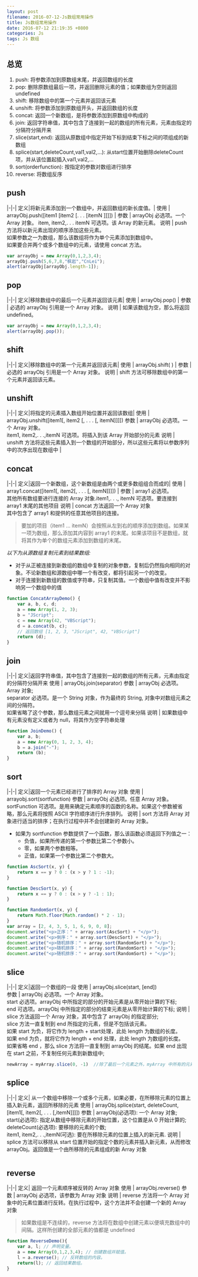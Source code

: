 ```yaml
---
layout: post
filename: 2016-07-12-Js数组常用操作
title: Js数组常用操作
date: 2016-07-12 21:19:35 +0800
categories: Js
tags: Js 数组
---
```


## 总览
1. push: 将参数添加到原数组末尾，并返回数组的长度
2. pop: 删除原数组最后一项，并返回删除元素的值；如果数组为空则返回undefined
3. shift: 移除数组中的第一个元素并返回该元素
4. unshift: 将参数添加到原数组开头，并返回数组的长度
5. concat: 返回一个新数组，是将参数添加到原数组中构成的
6. join: 返回字符串值，其中包含了连接到一起的数组的所有元素，元素由指定的分隔符分隔开来
8. slice(start,end): 返回从原数组中指定开始下标到结束下标之间的项组成的新数组
9. splice(start,deleteCount,val1,val2,...): 从start位置开始删除deleteCount项，并从该位置起插入val1,val2,...
7. sort(orderfunction): 按指定的参数对数组进行排序
10. reverse: 将数组反序

## push

|-|-|
定义|将新元素添加到一个数组中，并返回数组的新长度值。|
使用 | arrayObj.push([item1 [item2 [. . . [itemN ]]]]) |
参数 | arrayObj 必选项。一个 Array 对象。 item, item2,. . . itemN 可选项。该 Array 的新元素。 
说明 | push 方法将以新元素出现的顺序添加这些元素。<br>如果参数之一为数组，那么该数组将作为单个元素添加到数组中。<br>如果要合并两个或多个数组中的元素，请使用 concat 方法。 

```javascript
var arrayObj = new Array(0,1,2,3,4); 
arrayObj.push(5,6,7,8,"枫岩","CnLei"); 
alert(arrayObj[arrayObj.length-1]); 
```

## pop

|-|-|
定义|移除数组中的最后一个元素并返回该元素|
使用 | arrayObj.pop() |
参数 | 必选的 arrayObj 引用是一个 Array 对象。
说明 | 如果该数组为空，那么将返回 undefined。

```javascript
var arrayObj = new Array(0,1,2,3,4); 
alert(arrayObj.pop()); 
```

## shift

|-|-|
定义|移除数组中的第一个元素并返回该元素|
使用 | arrayObj.shift( ) |
参数 | 必选的 arrayObj 引用是一个 Array 对象。
说明 | shift 方法可移除数组中的第一个元素并返回该元素。 

## unshift

|-|-|
定义|将指定的元素插入数组开始位置并返回该数组|
使用 | arrayObj.unshift([item1[, item2 [, . . . [, itemN]]]])
参数 | arrayObj 必选项。一个 Array 对象。<br> item1, item2,. . .,itemN 可选项。将插入到该 Array 开始部分的元素
说明 | unshift 方法将这些元素插入到一个数组的开始部分，所以这些元素将以参数序列中的次序出现在数组中 |

## concat

|-|-|
定义|返回一个新数组，这个新数组是由两个或更多数组组合而成的|
使用 | array1.concat([item1[, item2[, . . . [, itemN]]]]) |
参数 | array1 必选项。<br>其他所有数组要进行连接的 Array 对象.item1,. . ., itemN 可选项。要连接到 array1 末尾的其他项目
说明 | concat 方法返回一个 Array 对象 <br> 其中包含了 array1 和提供的任意其他项目的连接。 

>要加的项目（item1 … itemN）会按照从左到右的顺序添加到数组。如果某一项为数组，那么添加其内容到 array1 的末尾。如果该项目不是数组，就将其作为单个的数组元素添加到数组的末尾。

*以下为从源数组复制元素到结果数组:*

* 对于从正被连接到新数组的数组中复制的对象参数，复制后仍然指向相同的对象。不论新数组和源数组中哪一个有改变，都将引起另一个的改变。 
* 对于连接到新数组的数值或字符串，只复制其值。一个数组中值有改变并不影响另一个数组中的值

```javascript
function ConcatArrayDemo() {
    var a, b, c, d;
    a = new Array(1, 2, 3);
    b = "JScript";
    c = new Array(42, "VBScript");
    d = a.concat(b, c);
    // 返回数组 [1, 2, 3, "JScript", 42, "VBScript"] 
    return (d);
}

```


## join

|-|-|
定义|返回字符串值，其中包含了连接到一起的数组的所有元素，元素由指定的分隔符分隔开来
使用 | arrayObj.join(separator)
参数 | arrayObj 必选项。Array 对象; <br>separator 必选项。是一个 String 对象，作为最终的 String, 对象中对数组元素之间的分隔符。<br>如果省略了这个参数，那么数组元素之间就用一个逗号来分隔
说明 | 如果数组中有元素没有定义或者为 null，将其作为空字符串处理

```javascript
function JoinDemo() {
    var a, b;
    a = new Array(0, 1, 2, 3, 4);
    b = a.join("-");
    return (b);
}
```


## sort

|-|-|
定义|返回一个元素已经进行了排序的 Array 对象
使用 | arrayobj.sort(sortfunction) 
参数 | arrayObj 必选项。任意 Array 对象。 <br>sortFunction 可选项。是用来确定元素顺序的函数的名称。如果这个参数被省略，那么元素将按照 ASCII 字符顺序进行升序排列。
说明 | sort 方法将 Array 对象进行适当的排序；在执行过程中并不会创建新的 Array 对象。 

* 如果为 sortfunction 参数提供了一个函数，那么该函数必须返回下列值之一： 
    * 负值，如果所传递的第一个参数比第二个参数小。 
    * 零，如果两个参数相等。 
    * 正值，如果第一个参数比第二个参数大。 

```javascript
function AscSort(x, y) {
    return x == y ? 0 : (x > y ? 1 : -1);
}

function DescSort(x, y) {
    return x == y ? 0 : (x > y ? -1 : 1);
}

function RandomSort(x, y) {
    return Math.floor(Math.random() * 2 - 1);
}
var array = [2, 4, 3, 5, 1, 6, 9, 0, 8];
document.write("<p>正序：" + array.sort(AscSort) + "</p>");
document.write("<p>倒序：" + array.sort(DescSort) + "</p>");
document.write("<p>随机排序：" + array.sort(RandomSort) + "</p>");
document.write("<p>随机排序：" + array.sort(RandomSort) + "</p>");
document.write("<p>随机排序：" + array.sort(RandomSort) + "</p>");
```


## slice

|-|-|
定义|返回一个数组的一段
使用 | arrayObj.slice(start, [end])  
参数 | arrayObj 必选项。一个 Array 对象。<br> start 必选项。arrayObj 中所指定的部分的开始元素是从零开始计算的下标;<br>end 可选项。arrayObj 中所指定的部分的结束元素是从零开始计算的下标;
说明 | slice 方法返回一个 Array 对象，其中包含了 arrayObj 的指定部分; <br>slice 方法一直复制到 end 所指定的元素，但是不包括该元素。<br>如果 start 为负，将它作为 length + start处理，此处 length 为数组的长度。<br>如果 end 为负，就将它作为 length + end 处理，此处 length 为数组的长度。<br>如果省略 end ，那么 slice 方法将一直复制到 arrayObj 的结尾。如果 end 出现在 start 之前，不复制任何元素到新数组中;

```javascript
newArray = myArray.slice(0, -1)  //除了最后一个元素之外，myArray 中所有的元素都被复制到 newArray 中
```

## splice

|-|-|
定义| 从一个数组中移除一个或多个元素，如果必要，在所移除元素的位置上插入新元素，返回所移除的元素
使用 | arrayObj.splice(start, deleteCount, [item1[, item2[, . . . [,itemN]]]]) 
参数 | arrayObj(必选项): 一个 Array 对象; <br>start(必选项): 指定从数组中移除元素的开始位置，这个位置是从 0 开始计算的;<br>deleteCount(必选项): 要移除的元素的个数;<br>item1, item2,. . .,itemN(可选): 要在所移除元素的位置上插入的新元素.
说明 | splice 方法可以移除从 start 位置开始的指定个数的元素并插入新元素，从而修改 arrayObj。返回值是一个由所移除的元素组成的新 Array 对象

```javascript

```

## reverse

|-|-|
定义| 返回一个元素顺序被反转的 Array 对象
使用 | arrayObj.reverse()
参数 | arrayObj 必选项，该参数为 Array 对象
说明 | reverse 方法将一个 Array 对象中的元素位置进行反转。在执行过程中，这个方法并不会创建一个新的 Array 对象 

>如果数组是不连续的，reverse 方法将在数组中创建元素以便填充数组中的间隔。这样所创建的全部元素的值都是 undefined

```javascript
function ReverseDemo(){ 
    var a, l; // 声明变量。 
    a = new Array(0,1,2,3,4); // 创建数组并赋值。 
    l = a.reverse(); // 反转数组的内容。 
    return(l); // 返回结果数组。 
} 
```